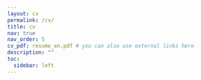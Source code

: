 ```yaml
---
layout: cv
permalink: /cv/
title: cv
nav: true
nav_order: 5
cv_pdf: resume_en.pdf # you can also use external links here
description: ""
toc:
  sidebar: left
---
```

